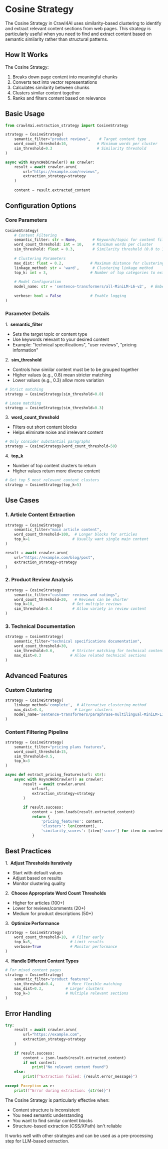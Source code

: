 # Cosine Strategy

The Cosine Strategy in Crawl4AI uses similarity-based clustering to identify and extract relevant content sections from web pages. This strategy is particularly useful when you need to find and extract content based on semantic similarity rather than structural patterns.

## How It Works

The Cosine Strategy:
1. Breaks down page content into meaningful chunks
2. Converts text into vector representations
3. Calculates similarity between chunks
4. Clusters similar content together
5. Ranks and filters content based on relevance

## Basic Usage

```python
from crawl4ai.extraction_strategy import CosineStrategy

strategy = CosineStrategy(
    semantic_filter="product reviews",    # Target content type
    word_count_threshold=10,             # Minimum words per cluster
    sim_threshold=0.3                    # Similarity threshold
)

async with AsyncWebCrawler() as crawler:
    result = await crawler.arun(
        url="https://example.com/reviews",
        extraction_strategy=strategy
    )
    
    content = result.extracted_content
```

## Configuration Options

### Core Parameters

```python
CosineStrategy(
    # Content Filtering
    semantic_filter: str = None,       # Keywords/topic for content filtering
    word_count_threshold: int = 10,    # Minimum words per cluster
    sim_threshold: float = 0.3,        # Similarity threshold (0.0 to 1.0)
    
    # Clustering Parameters
    max_dist: float = 0.2,            # Maximum distance for clustering
    linkage_method: str = 'ward',      # Clustering linkage method
    top_k: int = 3,                   # Number of top categories to extract
    
    # Model Configuration
    model_name: str = 'sentence-transformers/all-MiniLM-L6-v2',  # Embedding model
    
    verbose: bool = False             # Enable logging
)
```

### Parameter Details

1. **semantic_filter**
   - Sets the target topic or content type
   - Use keywords relevant to your desired content
   - Example: "technical specifications", "user reviews", "pricing information"

2. **sim_threshold**
   - Controls how similar content must be to be grouped together
   - Higher values (e.g., 0.8) mean stricter matching
   - Lower values (e.g., 0.3) allow more variation
   ```python
   # Strict matching
   strategy = CosineStrategy(sim_threshold=0.8)
   
   # Loose matching
   strategy = CosineStrategy(sim_threshold=0.3)
   ```

3. **word_count_threshold**
   - Filters out short content blocks
   - Helps eliminate noise and irrelevant content
   ```python
   # Only consider substantial paragraphs
   strategy = CosineStrategy(word_count_threshold=50)
   ```

4. **top_k**
   - Number of top content clusters to return
   - Higher values return more diverse content
   ```python
   # Get top 5 most relevant content clusters
   strategy = CosineStrategy(top_k=5)
   ```

## Use Cases

### 1. Article Content Extraction
```python
strategy = CosineStrategy(
    semantic_filter="main article content",
    word_count_threshold=100,  # Longer blocks for articles
    top_k=1                   # Usually want single main content
)

result = await crawler.arun(
    url="https://example.com/blog/post",
    extraction_strategy=strategy
)
```

### 2. Product Review Analysis
```python
strategy = CosineStrategy(
    semantic_filter="customer reviews and ratings",
    word_count_threshold=20,   # Reviews can be shorter
    top_k=10,                 # Get multiple reviews
    sim_threshold=0.4         # Allow variety in review content
)
```

### 3. Technical Documentation
```python
strategy = CosineStrategy(
    semantic_filter="technical specifications documentation",
    word_count_threshold=30,
    sim_threshold=0.6,        # Stricter matching for technical content
    max_dist=0.3             # Allow related technical sections
)
```

## Advanced Features

### Custom Clustering
```python
strategy = CosineStrategy(
    linkage_method='complete',  # Alternative clustering method
    max_dist=0.4,              # Larger clusters
    model_name='sentence-transformers/paraphrase-multilingual-MiniLM-L12-v2'  # Multilingual support
)
```

### Content Filtering Pipeline
```python
strategy = CosineStrategy(
    semantic_filter="pricing plans features",
    word_count_threshold=15,
    sim_threshold=0.5,
    top_k=3
)

async def extract_pricing_features(url: str):
    async with AsyncWebCrawler() as crawler:
        result = await crawler.arun(
            url=url,
            extraction_strategy=strategy
        )
        
        if result.success:
            content = json.loads(result.extracted_content)
            return {
                'pricing_features': content,
                'clusters': len(content),
                'similarity_scores': [item['score'] for item in content]
            }
```

## Best Practices

1. **Adjust Thresholds Iteratively**
   - Start with default values
   - Adjust based on results
   - Monitor clustering quality

2. **Choose Appropriate Word Count Thresholds**
   - Higher for articles (100+)
   - Lower for reviews/comments (20+)
   - Medium for product descriptions (50+)

3. **Optimize Performance**
   ```python
   strategy = CosineStrategy(
       word_count_threshold=10,  # Filter early
       top_k=5,                 # Limit results
       verbose=True             # Monitor performance
   )
   ```

4. **Handle Different Content Types**
   ```python
   # For mixed content pages
   strategy = CosineStrategy(
       semantic_filter="product features",
       sim_threshold=0.4,      # More flexible matching
       max_dist=0.3,          # Larger clusters
       top_k=3                # Multiple relevant sections
   )
   ```

## Error Handling

```python
try:
    result = await crawler.arun(
        url="https://example.com",
        extraction_strategy=strategy
    )
    
    if result.success:
        content = json.loads(result.extracted_content)
        if not content:
            print("No relevant content found")
    else:
        print(f"Extraction failed: {result.error_message}")
        
except Exception as e:
    print(f"Error during extraction: {str(e)}")
```

The Cosine Strategy is particularly effective when:
- Content structure is inconsistent
- You need semantic understanding
- You want to find similar content blocks
- Structure-based extraction (CSS/XPath) isn't reliable

It works well with other strategies and can be used as a pre-processing step for LLM-based extraction.